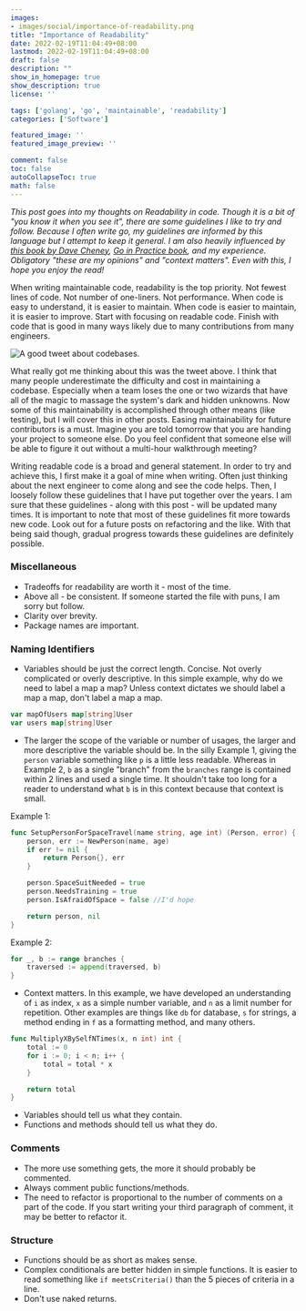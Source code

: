 ```yaml
---
images:
- images/social/importance-of-readability.png
title: "Importance of Readability"
date: 2022-02-19T11:04:49+08:00
lastmod: 2022-02-19T11:04:49+08:00
draft: false
description: ""
show_in_homepage: true
show_description: true 
license: ''

tags: ['golang', 'go', 'maintainable', 'readability']
categories: ['Software']

featured_image: ''
featured_image_preview: ''

comment: false
toc: false
autoCollapseToc: true
math: false
---
```


*This post goes into my thoughts on Readability in code. Though it is a bit of "you know it when you see it", there are some guidelines I like to try and follow. Because I often write go, my guidelines are informed by this language but I attempt to keep it general. I am also heavily influenced by [this book by Dave Cheney](https://dave.cheney.net/practical-go/presentations/gophercon-israel.html), [Go in Practice book](https://www.manning.com/books/go-in-practice), and my experience. Obligatory "these are my opinions" and "context matters". Even with this, I hope you enjoy the read!*

When writing maintainable code, readability is the top priority. Not fewest lines of code. Not number of one-liners. Not performance. When code is easy to understand, it is easier to maintain. When code is easier to maintain, it is easier to improve. Start with focusing on readable code. Finish with code that is good in many ways likely due to many contributions from many engineers.

![A good tweet about codebases.](\images\updateToEmbedPlease.PNG)

What really got me thinking about this was the tweet above. I think that many people underestimate the difficulty and cost in maintaining a codebase. Especially when a team loses the one or two wizards that have all of the magic to massage the system's dark and hidden unknowns. Now some of this maintainability is accomplished through other means (like testing), but I will cover this in other posts. Easing maintainability for future contributors is a must. Imagine you are told tomorrow that you are handing your project to someone else. Do you feel confident that someone else will be able to figure it out without a multi-hour walkthrough meeting?

Writing readable code is a broad and general statement. In order to try and achieve this, I first make it a goal of mine when writing. Often just thinking about the next engineer to come along and see the code helps. Then, I loosely follow these guidelines that I have put together over the years. I am sure that these guidelines - along with this post - will be updated many times. It is important to note that most of these guidelines fit more towards new code. Look out for a future posts on refactoring and the like. With that being said though, gradual progress towards these guidelines are definitely possible.

### Miscellaneous
-   Tradeoffs for readability are worth it - most of the time.
-   Above all - be consistent. If someone started the file with puns, I am sorry but follow.
-   Clarity over brevity.
-   Package names are important.

### Naming Identifiers
-   Variables should be just the correct length. Concise. Not overly complicated or overly descriptive. In this simple example, why do we need to label a map a map? Unless  context dictates we should label a map a map, don't label a map a map.
```go 
var mapOfUsers map[string]User
var users map[string]User
```

-   The larger the scope of the variable or number of usages, the larger and more descriptive the variable should be. In the silly Example 1, giving the `person` variable something like `p` is a little less readable. Whereas in Example 2, `b` as a single "branch" from the `branches` range is contained within 2 lines and used a single time. It shouldn't take too long for a reader to understand what `b` is in this context because that context is small.

Example 1:
```go
func SetupPersonForSpaceTravel(name string, age int) (Person, error) {
	person, err := NewPerson(name, age)
	if err != nil {
		return Person{}, err
	}

	person.SpaceSuitNeeded = true
	person.NeedsTraining = true
	person.IsAfraidOfSpace = false //I'd hope

	return person, nil
}
```

Example 2:
``` go
for _, b := range branches {
	traversed := append(traversed, b)
}
```

-   Context matters. In this example, we have developed an understanding of `i` as index, `x` as a simple number variable, and `n` as a limit number for repetition. Other examples are things like `db`  for database, `s` for strings, a method ending in `f` as a formatting method, and many others.
``` go
func MultiplyXBySelfNTimes(x, n int) int {
	total := 0
	for i := 0; i < n; i++ {
		total = total * x
	}

	return total
}
```
-   Variables should tell us what they contain.
-   Functions and methods should tell us what they do.


### Comments
-   The more use something gets, the more it should probably be commented.
-   Always comment public functions/methods.
-   The need to refactor is proportional to the number of comments on a part of the code. If you start writing your third paragraph of comment, it may be better to refactor it.

### Structure
- Functions should be as short as makes sense.
- Complex conditionals are better hidden in simple functions. It is easier to read something like
`if meetsCriteria()` than the 5 pieces of criteria in a line.
- Don't use naked returns.